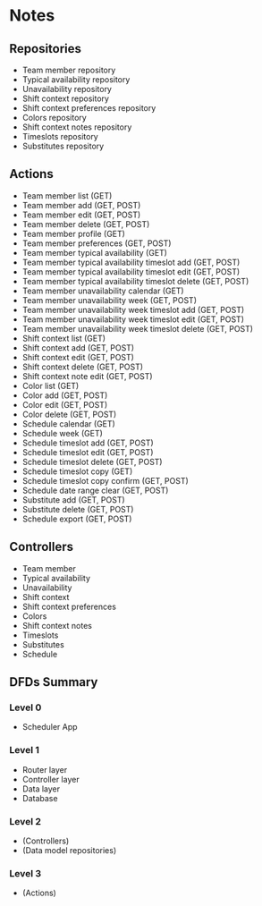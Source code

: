 # Notes

## Repositories

* Team member repository
* Typical availability repository
* Unavailability repository
* Shift context repository
* Shift context preferences repository
* Colors repository
* Shift context notes repository
* Timeslots repository
* Substitutes repository

## Actions

* Team member list (GET)
* Team member add (GET, POST)
* Team member edit (GET, POST)
* Team member delete (GET, POST)
* Team member profile (GET)
* Team member preferences (GET, POST)
* Team member typical availability (GET)
* Team member typical availability timeslot add (GET, POST)
* Team member typical availability timeslot edit (GET, POST)
* Team member typical availability timeslot delete (GET, POST)
* Team member unavailability calendar (GET)
* Team member unavailability week (GET, POST)
* Team member unavailability week timeslot add (GET, POST)
* Team member unavailability week timeslot edit (GET, POST)
* Team member unavailability week timeslot delete (GET, POST)
* Shift context list (GET)
* Shift context add (GET, POST)
* Shift context edit (GET, POST)
* Shift context delete (GET, POST)
* Shift context note edit (GET, POST)
* Color list (GET)
* Color add (GET, POST)
* Color edit (GET, POST)
* Color delete (GET, POST)
* Schedule calendar (GET)
* Schedule week (GET)
* Schedule timeslot add (GET, POST)
* Schedule timeslot edit (GET, POST)
* Schedule timeslot delete (GET, POST)
* Schedule timeslot copy (GET)
* Schedule timeslot copy confirm (GET, POST)
* Schedule date range clear (GET, POST)
* Substitute add (GET, POST)
* Substitute delete (GET, POST)
* Schedule export (GET, POST)

## Controllers

* Team member
* Typical availability
* Unavailability
* Shift context
* Shift context preferences
* Colors
* Shift context notes
* Timeslots
* Substitutes
* Schedule
  
## DFDs Summary

### Level 0

* Scheduler App

### Level 1

* Router layer
* Controller layer
* Data layer
* Database

### Level 2

* (Controllers)
* (Data model repositories)

### Level 3

* (Actions)
